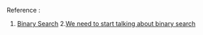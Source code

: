 Reference :
1. [Binary Search](http://wcipeg.com/wiki/Binary_search#Possible_bugs)
2.[We need to start talking about binary search](http://canhazcode.blogspot.com/2012/02/we-need-to-talk-about-binary-search.html)

